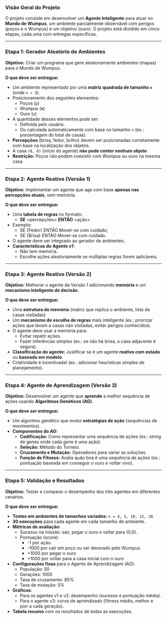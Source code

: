 ### **Visão Geral do Projeto**

O projeto consiste em desenvolver um **Agente Inteligente** para atuar no **Mundo de Wumpus**, um ambiente parcialmente observável com perigos (poços e o Wumpus) e um objetivo (ouro). O projeto está dividido em cinco etapas, cada uma com entregas específicas.

---

### **Etapa 1: Gerador Aleatório de Ambientes**

**Objetivo:** Criar um programa que gere aleatoriamente ambientes (mapas) para o Mundo de Wumpus.

**O que deve ser entregue:**

- Um ambiente representado por uma **matriz quadrada de tamanho `n`** (onde `n > 3`).
- Posicionamento dos seguintes elementos:
    - Poços (`p`)
    - Wumpus (`W`)
    - Ouro (`o`)
- A quantidade desses elementos pode ser:
    - Definida pelo usuário.
    - Ou calculada automaticamente com base no tamanho `n` (ex.: porcentagem do total de casas).
- **Percepções** (brisa, fedor, brilho) devem ser posicionadas corretamente com base na localização dos objetos.
- A casa `(0, 0)` (início do agente) **não pode conter nenhum objeto**.
- **Restrição:** Poços não podem coexistir com Wumpus ou ouro na mesma casa.

---

### **Etapa 2: Agente Reativo (Versão 1)**

**Objetivo:** Implementar um agente que age com base **apenas nas percepções atuais**, sem memória.

**O que deve ser entregue:**

- Uma **tabela de regras** no formato:
    - **SE** <percepções> **ENTÃO** <ação>
- Exemplo:
    - SE {Fedor} ENTÃO Mover-se com cuidado;
    - SE {Brisa} ENTÃO Mover-se com cuidado.
- O agente deve ser integrado ao gerador de ambientes.
- **Características do Agente v1:**
    - Não tem memória.
    - Escolhe ações aleatoriamente se múltiplas regras forem aplicáveis.

---

### **Etapa 3: Agente Reativo (Versão 2)**

**Objetivo:** Melhorar o agente da Versão 1 adicionando **memória** e um **mecanismo inteligente de decisão**.

**O que deve ser entregue:**

- Uma **estrutura de memória** (matriz que replica o ambiente, lista de casas visitadas)
- Um **mecanismo de escolha de regras** mais inteligente (ex.: priorizar ações que levam a casas não visitadas, evitar perigos conhecidos).
- O agente deve usar a memória para:
    - Evitar repetir ações.
    - Fazer inferências simples (ex.: se não há brisa, a casa adjacente é segura).
- **Classificação do agente:** Justificar se é um agente **reativo com estado** ou **baseado em modelo**.
- Criatividade é incentivada! (ex.: adicionar heurísticas simples de planejamento).

---

### **Etapa 4: Agente de Aprendizagem (Versão 3)**

**Objetivo:** Desenvolver um agente que **aprende** a melhor sequência de ações usando **Algoritmos Genéticos (AG)**.

**O que deve ser entregue:**

- Um algoritmo genético que evolui **estratégias de ação** (sequências de movimentos).
- **Componentes do AG:**
    - **Codificação:** Como representar uma sequência de ações (ex.: string de genes onde cada gene é uma ação).
    - **Seleção:** Método do Torneio.
    - **Cruzamento e Mutação:** Operadores para variar as soluções.
    - **Função de Fitness:** Avalia quão boa é uma sequência de ações (ex.: pontuação baseada em conseguir o ouro e voltar vivo).

---

### **Etapa 5: Validação e Resultados**

**Objetivo:** Testar e comparar o desempenho dos três agentes em diferentes cenários.

**O que deve ser entregue:**

- **Testes em ambientes de tamanhos variados:** `n = 4, 5, 10, 15, 20`.
- **30 execuções** para cada agente em cada tamanho de ambiente.
- **Métricas de avaliação:**
    - Sucesso na missão: sair, pegar o ouro e voltar para (0,0).
    - Pontuação (score):
        - -1 por ação.
        - -1000 por cair em poço ou ser devorado pelo Wumpus.
        - +1000 por pegar o ouro
        - +1000 por voltar para a casa inicial com o ouro
- **Configurações fixas** para o Agente de Aprendizagem (AG):
    - População: 50
    - Gerações: 1000
    - Taxa de cruzamento: 85%
    - Taxa de mutação: 5%
- **Gráficos**:
    - Para os agentes v1 e v2: desempenho (sucesso e pontuação média).
    - Para o agente v3: curva de aprendizado (fitness médio, melhor e pior a cada geração).
- **Tabela resumo** com os resultados de todas as execuções.
